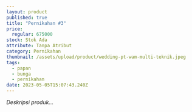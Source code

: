 ```yaml
---
layout: product
published: true
title: "Pernikahan #3"
price:
  regular: 675000
stock: Stok Ada
attribute: Tanpa Atribut
category: Pernikahan
thumbnail: /assets/upload/product/wedding-pt-wam-multi-teknik.jpeg
tags:
  - papan
  - bunga
  - pernikahan
date: 2023-05-05T15:07:43.240Z
---
```

*Deskripsi produk...*